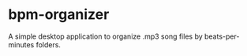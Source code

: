 # bpm-organizer
A simple desktop application to organize .mp3 song files by beats-per-minutes folders.
